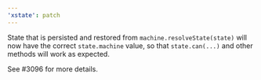 ```yaml
---
'xstate': patch
---
```


State that is persisted and restored from `machine.resolveState(state)` will now have the correct `state.machine` value, so that `state.can(...)` and other methods will work as expected.

See #3096 for more details.
